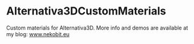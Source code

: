 Alternativa3DCustomMaterials
============================

Custom materials for Alternativa3D.
More info and demos are available at my blog: www.nekobit.eu